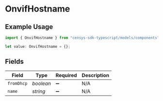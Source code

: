 # OnvifHostname

## Example Usage

```typescript
import { OnvifHostname } from "censys-sdk-typescript/models/components";

let value: OnvifHostname = {};
```

## Fields

| Field              | Type               | Required           | Description        |
| ------------------ | ------------------ | ------------------ | ------------------ |
| `fromDhcp`         | *boolean*          | :heavy_minus_sign: | N/A                |
| `name`             | *string*           | :heavy_minus_sign: | N/A                |